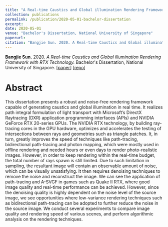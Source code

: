 ```yaml
---
title: "A Real-time Caustics and Global illumination Rendering Framework with RTX Technology"
collection: publications
permalink: /publication/2020-05-01-bachelor-dissertation
excerpt: 
date: 2020-05-01
venue: "Bachelor's Dissertation, National University of Singapore"
paperurl: 
citation: "Bangjie Sun. 2020. A Real-time Caustics and Global illumination Rendering Framework with RTX Technology. Bachelor's Dissertation, National University of Singapore."
---
```

**Bangjie Sun.** 2020. *A Real-time Caustics and Global illumination Rendering Framework with RTX Technology.* Bachelor's Dissertation, National University of Singapore. \[[paper](https://sunbangjie.github.io/files/FYP.pdf)\] \[[repo](https://github.com/SunBangjie/FYP-BidirectionalPathTracer)\]


Abstract
=====
This dissertation presents a robust and noise-free rendering framework capable of generating caustics and global illumination in real time. It realizes path integral formulation of light transport with Microsoft’s DirectX Raytracing (DXR) application programming interfaces (APIs) and NVIDIA GeForce RTX 20-series GPUs. The NVIDIA RTX technology, by building ray-tracing cores in the GPU hardware, optimizes and accelerates the testing of intersections between rays and geometries such as triangle patches. It, in turn, greatly improves the speed of techniques like path-tracing, bidirectional path-tracing and photon mapping, which were mostly used in offline rendering and needed hours or even days to render photo-realistic images. However, in order to keep rendering within the real-time budget, the total number of rays spawn is still limited. Due to such limitation in sampling, the resultant image will contain an observable amount of noise, which can be visually unsatisfying. It then requires denoising techniques to remove the noise and reconstruct the image. We can see the application of path-tracing and A-SVGF in games such as Quake II RTX, where good image quality and real-time performance can be achieved. However, since the denoising quality is highly dependent on the noise level of the source image, we see opportunities where low-variance rendering techniques such as bidirectional path-tracing can be adopted to further reduce the noise in the source image. We conduct several experiments to compare image quality and rendering speed of various scenes, and perform algorithmic analysis on the rendering techniques.